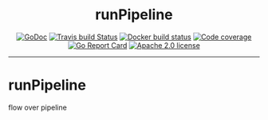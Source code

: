 <p align="center">

</p>
<h1 align="center">runPipeline</h1>
<p align="center">
      <a href="http://godoc.org/gopkg.in/liserjrqlxue/runPipeline"><img src="https://godoc.org/gopkg.in/liserjrqlxue/runPipeline?status.svg" alt="GoDoc"></a>
      <a href="https://travis-ci.org/liserjrqlxue/runPipelines"><img src="https://travis-ci.org/liserjrqlxue/runPipeline.svg?branch=master" alt="Travis build Status"></a>
      <a href="https://hub.docker.com/r/liserjrqlxue/runPipeline"><img src="https://img.shields.io/docker/build/liserjrqlxue/runPipeline.svg" alt="Docker build status"></a>
      <a href="https://codecov.io/gh/liserjrqlxue/runPipeline"><img src="https://codecov.io/github/liserjrqlxue/runPipeline/coverage.svg" alt="Code coverage"></a>
      <a href="https://goreportcard.com/report/github.com/liserjrqlxue/runPipeline"><img src="https://goreportcard.com/badge/github.com/liserjrqlxue/runPipeline" alt="Go Report Card"></a>
      <a href="https://opensource.org/licenses/Apache-2.0"><img src="https://img.shields.io/badge/License-Apache%202.0-blue.svg" alt="Apache 2.0 license"></a>
</p>


--------
# runPipeline
flow over pipeline
